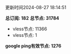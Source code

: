 更新时间2024-08-27 18:14:51

**总订阅: 182**
**总节点: 31784**
- vless节点: 11366
- vless节点: 1

**google ping有效节点: 1276**
